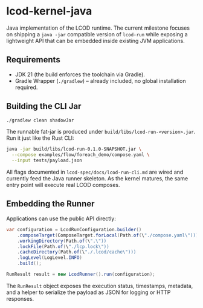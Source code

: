 # lcod-kernel-java

Java implementation of the LCOD runtime. The current milestone focuses on shipping a `java -jar` compatible version of `lcod-run` while exposing a lightweight API that can be embedded inside existing JVM applications.

## Requirements

- JDK 21 (the build enforces the toolchain via Gradle).
- Gradle Wrapper (`./gradlew`) – already included, no global installation required.

## Building the CLI Jar

```bash
./gradlew clean shadowJar
```

The runnable fat-jar is produced under `build/libs/lcod-run-<version>.jar`. Run it just like the Rust CLI:

```bash
java -jar build/libs/lcod-run-0.1.0-SNAPSHOT.jar \
  --compose examples/flow/foreach_demo/compose.yaml \
  --input tests/payload.json
```

All flags documented in `lcod-spec/docs/lcod-run-cli.md` are wired and currently feed the Java runner skeleton. As the kernel matures, the same entry point will execute real LCOD composes.

## Embedding the Runner

Applications can use the public API directly:

```java
var configuration = LcodRunConfiguration.builder()
    .composeTarget(ComposeTarget.forLocal(Path.of(\"./compose.yaml\")))
    .workingDirectory(Path.of(\".\"))
    .lockFile(Path.of(\"./lcp.lock\"))
    .cacheDirectory(Path.of(\"./.lcod/cache\")))
    .logLevel(LogLevel.INFO)
    .build();

RunResult result = new LcodRunner().run(configuration);
```

The `RunResult` object exposes the execution status, timestamps, metadata, and a helper to serialize the payload as JSON for logging or HTTP responses.
